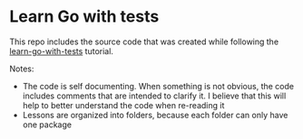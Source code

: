 # Learn Go with tests

This repo includes the source code that was created while following the [learn-go-with-tests](https://quii.gitbook.io/learn-go-with-tests/) tutorial.

Notes: 
* The code is self documenting. When something is not obvious, the code includes comments that are intended to clarify it. I believe that this will help to better understand the code when re-reading it
* Lessons are organized into folders, because each folder can only have one package

